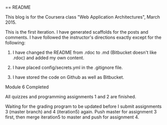 == README

This blog is for the Coursera class "Web Application Architectures", March 2015.

This is the first iteration. I have generated scaffolds for the posts and comments. I have followed the instructor's directions exactly except for the following:

1. I have changed the README from .rdoc to .md (Bitbucket doesn't like .rdoc) and added my own content.

2. I have placed config/secrets.yml in the .gitignore file.

3. I have stored the code on Github as well as Bitbucket.

Module 6 Completed

All quizzes and programming assignments 1 and 2 are finished.

Waiting for the grading program to be updated before I submit assignments 3 (master branch) and 4 (iteration5) again. Push master for assignment 3 first, then merge iteration5 to master and push for assignment 4.
